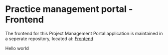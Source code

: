 <h1>Practice management portal - Frontend</h1>

The frontend for this Project Management Portal application is maintained in a seperate repository, located at: [Frontend](https://github.com/raj-p1/practice-mgmt-portal-frontend)


Hello world